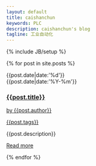 ```yaml
---
layout: default
title: caishanchun
keywords: PLC
description: caishanchun's blog
tagline: 工业自动化
---
```

{% include JB/setup %}

<div class="blog_list blog_clearfix">
 {% for post in site.posts %}

   <div class="blog_teaser box">
      <p class="blog_date">{{post.date|date:'%d'}}<br><span>{{post.date|date:'%Y-%m'}}</span></p>
      <h3><a href="{{post.url}}">{{post.title}}</a></h3>
      <div class="blog_teaser_bar">
        <p class="user"><span class="cus-user"/><a href="#">by {{post.author}}</a></p>
        <p class="tags"><span class="cus-tag"/><a class="last" href="#">{{post.tags}}</a></p>
      </div>
      <p></p><p>{{post.description}}</p><p></p>
      <a href="{{post.url}}" title="Read more">Read more</a>
   </div>

 {% endfor %}
</div>
